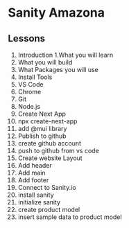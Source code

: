 # Sanity Amazona

## Lessons

1. Introduction
  1.What you will learn
  2. What you will build
  3. What Packages you will use
2. Install Tools
  1. VS Code
  2. Chrome
  3. Git
  4. Node.js
3. Create Next App
  1. npx create-next-app
  2. add @mui library
4. Publish to github
  1. create github account
  2. push to github from vs code
5. Create website Layout
  1. Add header
  2. Add main
  3. Add footer
6. Connect to Sanity.io
  1. install sanity
  2. initialize sanity
  3. create product model
  4. insert sample data to product model
